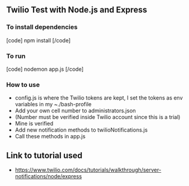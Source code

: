 ## Twilio Test with Node.js and Express

### To install dependencies
[code] npm install [/code]

### To run
[code] nodemon app.js [/code]

### How to use
- config.js is where the Twilio tokens are kept, I set the tokens as env variables in my ~./bash-profile
- Add your own cell number to administrators.json
 - (Number must be verified inside Twilio account since this is a trial)
 - Mine is verified
- Add new notification methods to twilioNotifications.js
- Call these methods in app.js

## Link to tutorial used
- https://www.twilio.com/docs/tutorials/walkthrough/server-notifications/node/express
